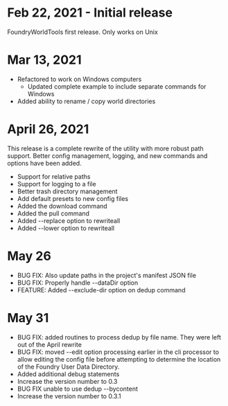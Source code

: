 # Feb 22, 2021 - Initial release

FoundryWorldTools first release. Only works on Unix

# Mar 13, 2021

* Refactored to work on Windows computers
  * Updated complete example to include separate commands for Windows
* Added ability to rename / copy world directories

# April 26, 2021

This release is a complete rewrite of the utility with more robust path
support. Better config management, logging, and new commands and options have 
been added.

* Support for relative paths
* Support for logging to a file
* Better trash directory management
* Add default presets to new config files
* Added the download command
* Added the pull command
* Added --replace option to rewriteall
* Added --lower option to rewriteall

# May 26

* BUG FIX: Also update paths in the project's manifest JSON file
* BUG FIX: Properly handle --dataDir option
* FEATURE: Added --exclude-dir option on dedup command

# May 31

* BUG FIX: added routines to process dedup by file name. They were left out of the April rewrite
* BUG FIX: moved --edit option processing earlier in the cli processor to allow editing the config
  file before attempting to determine the location of the Foundry User Data Directory.
* Added additional debug statements
* Increase the version number to 0.3
* BUG FIX unable to use dedup --bycontent
* Increase the version number to 0.3.1
